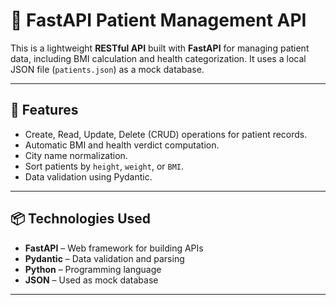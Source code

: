 # 🏥 FastAPI Patient Management API

This is a lightweight **RESTful API** built with **FastAPI** for managing patient data, including BMI calculation and health categorization. It uses a local JSON file (`patients.json`) as a mock database.

---

## 🚀 Features

- Create, Read, Update, Delete (CRUD) operations for patient records.
- Automatic BMI and health verdict computation.
- City name normalization.
- Sort patients by `height`, `weight`, or `BMI`.
- Data validation using Pydantic.

---

## 📦 Technologies Used

- **FastAPI** – Web framework for building APIs
- **Pydantic** – Data validation and parsing
- **Python** – Programming language
- **JSON** – Used as mock database

---


